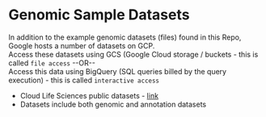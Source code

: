 # Genomic Sample Datasets

In addition to the example genomic datasets (files) found in this Repo, Google hosts a number of datasets on GCP.    
Access these datasets using GCS (Google Cloud storage / buckets - this is called `file access` --OR--  
Access this data using BigQuery (SQL queries billed by the query execution) - this is called `interactive access`  
- Cloud Life Sciences public datasets - [link](https://cloud.google.com/life-sciences/docs/resources/public-datasets)
- Datasets include both genomic and annotation datasets
